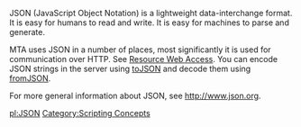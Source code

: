 JSON (JavaScript Object Notation) is a lightweight data-interchange format. It is easy for humans to read and write. It is easy for machines to parse and generate.

MTA uses JSON in a number of places, most significantly it is used for communication over HTTP. See [Resource Web Access](/docs/resource_web_access.md "wikilink"). You can encode JSON strings in the server using [toJSON](/toJSON.md "wikilink") and decode them using [fromJSON](/fromJSON.md "wikilink").

For more general information about JSON, see <http://www.json.org>.

[pl:JSON](/docs/pl:json.md "wikilink") [Category:Scripting Concepts](/Category:Scripting_Concepts.md "wikilink")
